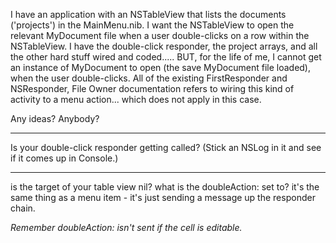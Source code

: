 I have an application with an NSTableView that lists the documents ('projects') in the MainMenu.nib. I want the NSTableView to open the relevant MyDocument file when a user double-clicks on a row within the NSTableView. I have the double-click responder, the project arrays, and all the other hard stuff wired and coded..... BUT, for the life of me, I cannot get an instance of MyDocument to open (the save MyDocument file loaded), when the user double-clicks. All of the existing FirstResponder and NSResponder, File Owner documentation refers to wiring this kind of activity to a menu action... which does not apply in this case.

Any ideas? Anybody?

----

Is your double-click responder getting called? (Stick an NSLog in it and see if it comes up in Console.)

----

is the target of your table view nil? what is the doubleAction: set to? it's the same thing as a menu item - it's just sending a message up the responder chain.

*Remember doubleAction: isn't sent if the cell is editable.*
